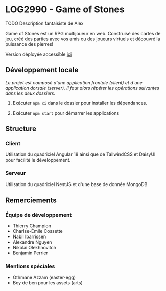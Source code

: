 # LOG2990 - Game of Stones

TODO Description fantaisiste de Alex

Game of Stones est un RPG multijoueur en web. Construisé des cartes de jeu, créé des parties avec vos amis ou
des joueurs virtuels et découvré la puissance des pierres!

Version déployée accessible [ici](http://polytechnique-montr-al.gitlab.io/log2990/20243/equipe-201/LOG2990-201/)

## Développement locale

_Le projet est composé d'une application frontale (client) et d'une application dorsale (server). Il
faut alors répéter les opérations suivantes dans les deux dossiers._

1. Exécuter `npm ci` dans le dossier pour installer les dépendances.

2. Exécuter `npm start` pour démarrer les applications

## Structure

### Client

Utilisation du quadriciel Angular 18 ainsi que de TailwindCSS et DaisyUI pour facilité le développement.

### Serveur

Utilisation du quadriciel NestJS et d'une base de donnée MongoDB

## Remerciements

### Équipe de développement

-   Thierry Champion
-   Charlse-Émile Cossette
-   Nabil Ibarrissen
-   Alexandre Nguyen
-   Nikolai Olekhnovitch
-   Benjamin Perrier

### Mentions spéciales

-   Othmane Azzam (easter-egg)
-   Boy de ben pour les assets (arts)
